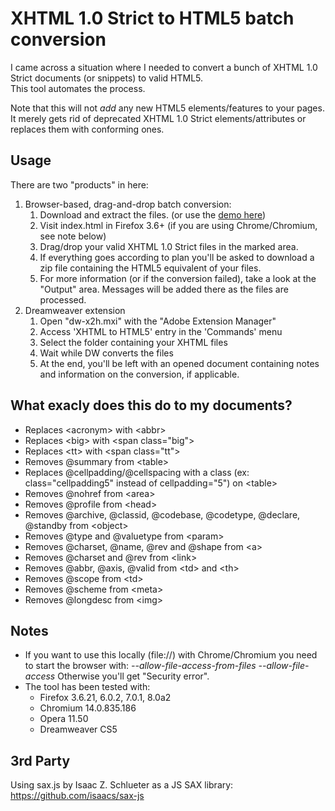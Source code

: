# XHTML 1.0 Strict to HTML5 batch conversion

I came across a situation where I needed to convert a bunch of XHTML 1.0 Strict documents (or snippets) to valid HTML5.  
This tool automates the process.

Note that this will not _add_ any new HTML5 elements/features to your pages.  
It merely gets rid of deprecated XHTML 1.0 Strict elements/attributes or replaces them with conforming ones.

## Usage

There are two "products" in here:

1. Browser-based, drag-and-drop batch conversion:
    1. Download and extract the files. (or use the [demo here](http://chimo.github.com/x2h/))
    1. Visit index.html in Firefox 3.6+ (if you are using Chrome/Chromium, see note below)
    1. Drag/drop your valid XHTML 1.0 Strict files in the marked area.
    1. If everything goes according to plan you'll be asked to download a zip file containing the HTML5 equivalent of your files.
    1. For more information (or if the conversion failed), take a look at the "Output" area. Messages will be added there as the files are processed.
1. Dreamweaver extension
    1. Open "dw-x2h.mxi" with the "Adobe Extension Manager"
    1. Access 'XHTML to HTML5' entry in the 'Commands' menu
    1. Select the folder containing your XHTML files
    1. Wait while DW converts the files
    1. At the end, you'll be left with an opened document containing notes and information on the conversion, if applicable.

## What exacly does this do to my documents?

* Replaces &lt;acronym&gt; with &lt;abbr&gt;
* Replaces &lt;big&gt; with &lt;span class="big"&gt;
* Replaces &lt;tt&gt; with &lt;span class="tt"&gt;
* Removes @summary from &lt;table&gt;
* Replaces @cellpadding/@cellspacing with a class (ex: class="cellpadding5" instead of cellpadding="5") on &lt;table&gt;
* Removes @nohref from &lt;area&gt;
* Removes @profile from &lt;head&gt;
* Removes @archive, @classid, @codebase, @codetype, @declare, @standby from &lt;object&gt;
* Removes @type and @valuetype from &lt;param&gt;
* Removes @charset, @name, @rev and @shape from &lt;a&gt;
* Removes @charset and @rev from &lt;link&gt;
* Removes @abbr, @axis, @valid from &lt;td&gt; and &lt;th&gt;
* Removes @scope from &lt;td&gt;
* Removes @scheme from &lt;meta&gt;
* Removes @longdesc from &lt;img&gt;

## Notes

* If you want to use this locally (file://) with Chrome/Chromium you need to start the browser with: _--allow-file-access-from-files --allow-file-access_
  Otherwise you'll get "Security error".
* The tool has been tested with: 
    * Firefox 3.6.21, 6.0.2, 7.0.1, 8.0a2
    * Chromium 14.0.835.186
    * Opera 11.50
    * Dreamweaver CS5

## 3rd Party

Using sax.js by Isaac Z. Schlueter as a JS SAX library: https://github.com/isaacs/sax-js
